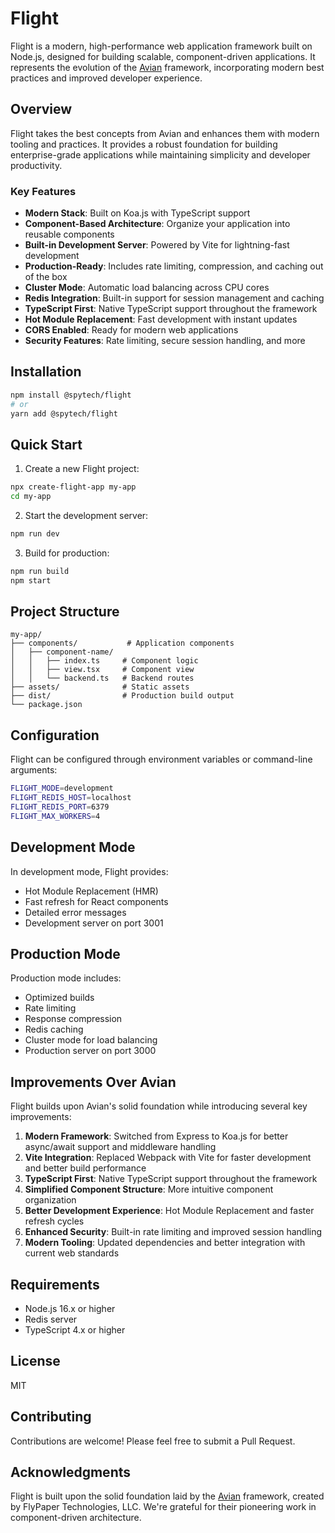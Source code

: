 # Flight

Flight is a modern, high-performance web application framework built on Node.js, designed for building scalable, component-driven applications. It represents the evolution of the [Avian](https://github.com/ispyhumanfly/avian) framework, incorporating modern best practices and improved developer experience.

## Overview

Flight takes the best concepts from Avian and enhances them with modern tooling and practices. It provides a robust foundation for building enterprise-grade applications while maintaining simplicity and developer productivity.

### Key Features

- **Modern Stack**: Built on Koa.js with TypeScript support
- **Component-Based Architecture**: Organize your application into reusable components
- **Built-in Development Server**: Powered by Vite for lightning-fast development
- **Production-Ready**: Includes rate limiting, compression, and caching out of the box
- **Cluster Mode**: Automatic load balancing across CPU cores
- **Redis Integration**: Built-in support for session management and caching
- **TypeScript First**: Native TypeScript support throughout the framework
- **Hot Module Replacement**: Fast development with instant updates
- **CORS Enabled**: Ready for modern web applications
- **Security Features**: Rate limiting, secure session handling, and more

## Installation

```bash
npm install @spytech/flight
# or
yarn add @spytech/flight
```

## Quick Start

1. Create a new Flight project:

```bash
npx create-flight-app my-app
cd my-app
```

2. Start the development server:

```bash
npm run dev
```

3. Build for production:

```bash
npm run build
npm start
```

## Project Structure

```
my-app/
├── components/           # Application components
│   ├── component-name/
│   │   ├── index.ts     # Component logic
│   │   ├── view.tsx     # Component view
│   │   └── backend.ts   # Backend routes
├── assets/              # Static assets
├── dist/                # Production build output
└── package.json
```

## Configuration

Flight can be configured through environment variables or command-line arguments:

```bash
FLIGHT_MODE=development
FLIGHT_REDIS_HOST=localhost
FLIGHT_REDIS_PORT=6379
FLIGHT_MAX_WORKERS=4
```

## Development Mode

In development mode, Flight provides:
- Hot Module Replacement (HMR)
- Fast refresh for React components
- Detailed error messages
- Development server on port 3001

## Production Mode

Production mode includes:
- Optimized builds
- Rate limiting
- Response compression
- Redis caching
- Cluster mode for load balancing
- Production server on port 3000

## Improvements Over Avian

Flight builds upon Avian's solid foundation while introducing several key improvements:

1. **Modern Framework**: Switched from Express to Koa.js for better async/await support and middleware handling
2. **Vite Integration**: Replaced Webpack with Vite for faster development and better build performance
3. **TypeScript First**: Native TypeScript support throughout the framework
4. **Simplified Component Structure**: More intuitive component organization
5. **Better Development Experience**: Hot Module Replacement and faster refresh cycles
6. **Enhanced Security**: Built-in rate limiting and improved session handling
7. **Modern Tooling**: Updated dependencies and better integration with current web standards

## Requirements

- Node.js 16.x or higher
- Redis server
- TypeScript 4.x or higher

## License

MIT

## Contributing

Contributions are welcome! Please feel free to submit a Pull Request.

## Acknowledgments

Flight is built upon the solid foundation laid by the [Avian](https://github.com/ispyhumanfly/avian) framework, created by FlyPaper Technologies, LLC. We're grateful for their pioneering work in component-driven architecture.
